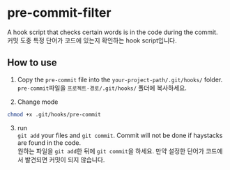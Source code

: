# pre-commit-filter

A hook script that checks certain words is in the code during the commit.  
커밋 도중 특정 단어가 코드에 있는지 확인하는 hook script입니다.

## How to use

1. Copy the `pre-commit` file into the `your-project-path/.git/hooks/` folder.  
`pre-commit`파일을 `프로젝트-경로/.git/hooks/` 폴더에 복사하세요.

2. Change mode  
```sh
chmod +x .git/hooks/pre-commit
```

3. run  
`git add` your files and `git commit`. Commit will not be done if haystacks are found in the code.  
원하는 파일을 `git add`한 뒤에 `git commit`을 하세요. 만약 설정한 단어가 코드에서 발견되면 커밋이 되지 않습니다.
